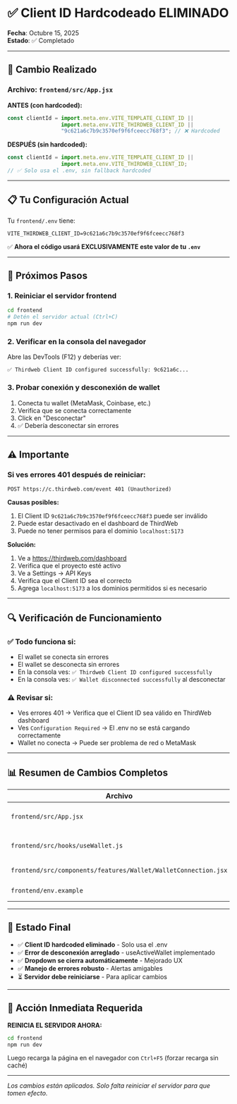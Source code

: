 # ✅ Client ID Hardcodeado ELIMINADO

**Fecha**: Octubre 15, 2025  
**Estado**: ✅ Completado

---

## 🔧 **Cambio Realizado**

### Archivo: `frontend/src/App.jsx`

**ANTES (con hardcoded):**
```javascript
const clientId = import.meta.env.VITE_TEMPLATE_CLIENT_ID || 
                 import.meta.env.VITE_THIRDWEB_CLIENT_ID || 
                 "9c621a6c7b9c3570ef9f6fceecc768f3"; // ❌ Hardcoded
```

**DESPUÉS (sin hardcoded):**
```javascript
const clientId = import.meta.env.VITE_TEMPLATE_CLIENT_ID || 
                 import.meta.env.VITE_THIRDWEB_CLIENT_ID;
// ✅ Solo usa el .env, sin fallback hardcoded
```

---

## 📋 **Tu Configuración Actual**

Tu `frontend/.env` tiene:
```env
VITE_THIRDWEB_CLIENT_ID=9c621a6c7b9c3570ef9f6fceecc768f3
```

✅ **Ahora el código usará EXCLUSIVAMENTE este valor de tu `.env`**

---

## 🎯 **Próximos Pasos**

### 1. Reiniciar el servidor frontend
```bash
cd frontend
# Detén el servidor actual (Ctrl+C)
npm run dev
```

### 2. Verificar en la consola del navegador
Abre las DevTools (F12) y deberías ver:
```
✅ Thirdweb Client ID configured successfully: 9c621a6c...
```

### 3. Probar conexión y desconexión de wallet
1. Conecta tu wallet (MetaMask, Coinbase, etc.)
2. Verifica que se conecta correctamente
3. Click en "Desconectar"
4. ✅ Debería desconectar sin errores

---

## ⚠️ **Importante**

### Si ves errores 401 después de reiniciar:
```
POST https://c.thirdweb.com/event 401 (Unauthorized)
```

**Causas posibles:**
1. El Client ID `9c621a6c7b9c3570ef9f6fceecc768f3` puede ser inválido
2. Puede estar desactivado en el dashboard de ThirdWeb
3. Puede no tener permisos para el dominio `localhost:5173`

**Solución:**
1. Ve a https://thirdweb.com/dashboard
2. Verifica que el proyecto esté activo
3. Ve a Settings → API Keys
4. Verifica que el Client ID sea el correcto
5. Agrega `localhost:5173` a los dominios permitidos si es necesario

---

## 🔍 **Verificación de Funcionamiento**

### ✅ Todo funciona si:
- El wallet se conecta sin errores
- El wallet se desconecta sin errores
- En la consola ves: `✅ Thirdweb Client ID configured successfully`
- En la consola ves: `✅ Wallet disconnected successfully` al desconectar

### ⚠️ Revisar si:
- Ves errores 401 → Verifica que el Client ID sea válido en ThirdWeb dashboard
- Ves `Configuration Required` → El .env no se está cargando correctamente
- Wallet no conecta → Puede ser problema de red o MetaMask

---

## 📊 **Resumen de Cambios Completos**

| Archivo | Cambio | Estado |
|---------|--------|--------|
| `frontend/src/App.jsx` | ✅ Eliminado Client ID hardcoded | Completado |
| `frontend/src/hooks/useWallet.js` | ✅ Arreglado disconnect con useActiveWallet | Completado |
| `frontend/src/components/features/Wallet/WalletConnection.jsx` | ✅ Mejorado handleDisconnect | Completado |
| `frontend/env.example` | ✅ Actualizado con advertencias | Completado |

---

## 🚀 **Estado Final**

- ✅ **Client ID hardcoded eliminado** - Solo usa el .env
- ✅ **Error de desconexión arreglado** - useActiveWallet implementado
- ✅ **Dropdown se cierra automáticamente** - Mejorado UX
- ✅ **Manejo de errores robusto** - Alertas amigables
- ⏳ **Servidor debe reiniciarse** - Para aplicar cambios

---

## 🔄 **Acción Inmediata Requerida**

**REINICIA EL SERVIDOR AHORA:**
```bash
cd frontend
npm run dev
```

Luego recarga la página en el navegador con `Ctrl+F5` (forzar recarga sin caché)

---

*Los cambios están aplicados. Solo falta reiniciar el servidor para que tomen efecto.*

